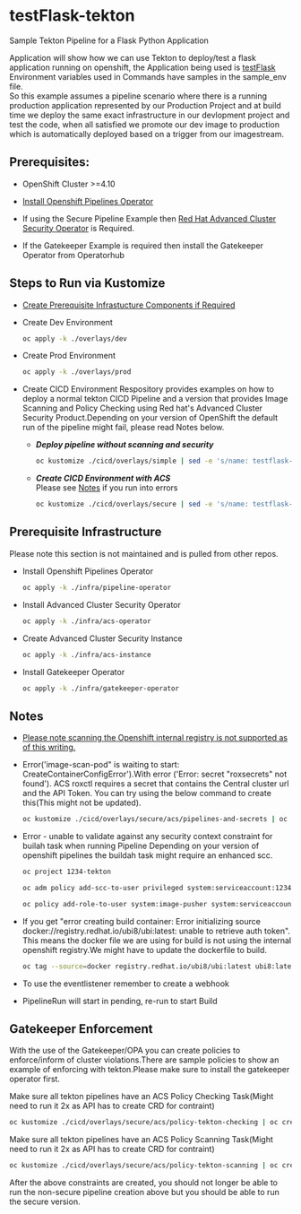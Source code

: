 # testFlask-tekton

Sample Tekton Pipeline for a Flask Python Application

Application will show how we can use Tekton to deploy/test a flask application running on openshift, the Application being used is [testFlask](https://github.com/MoOyeg/testFlask.git)  
Environment variables used in Commands have samples in the sample_env file.  
So this example assumes a pipeline scenario where there is a running production application represented by our Production Project and at build time we deploy the same exact infrastructure in our devlopment project and test the code, when all satisfied we promote our dev image to production which is automatically deployed based on a trigger from our imagestream.

## Prerequisites:
- OpenShift Cluster >=4.10

- [Install Openshift Pipelines Operator](https://docs.openshift.com/container-platform/4.11/cicd/pipelines/op-release-notes.html)

- If using the Secure Pipeline Example then [Red Hat Advanced Cluster Security Operator](https://docs.openshift.com/acs/3.74/installing/installing_ocp/install-rhacs-ocp.html) is Required.

- If the Gatekeeper Example is required then install the Gatekeeper Operator from Operatorhub

## Steps to Run via Kustomize

- [Create Prerequisite Infrastucture Components if Required](#prerequisite-infrastructure)

- Create Dev Environment

  ```bash
  oc apply -k ./overlays/dev
  ```

- Create Prod Environment

  ```bash
  oc apply -k ./overlays/prod
  ```

- Create CICD Environment
  Respository provides examples on how to deploy a normal tekton CICD Pipeline and a version that provides Image Scanning and Policy Checking using Red hat's Advanced Cluster Security Product.Depending on your version of OpenShift the default run of the pipeline might fail, please read Notes below.

  - **_Deploy pipeline without scanning and security_**  
    ```bash
    oc kustomize ./cicd/overlays/simple | sed -e 's/name: testflask-pipelinerun/# name: testflask-pipelinerun/' | oc create -f -
    ```

  - **_Create CICD Environment with ACS_**  
  Please see [Notes](#notes) if you run into errors

    ```bash
    oc kustomize ./cicd/overlays/secure | sed -e 's/name: testflask-pipelinerun/# name: testflask-pipelinerun/' | oc create -f -
    ```

## Prerequisite Infrastructure
Please note this section is not maintained and is pulled from other repos.

- Install Openshift Pipelines Operator
  ```bash
  oc apply -k ./infra/pipeline-operator
  ```

- Install Advanced Cluster Security Operator

  ```bash
  oc apply -k ./infra/acs-operator
  ```

- Create Advanced Cluster Security Instance

  ```bash
  oc apply -k ./infra/acs-instance
  ```

- Install Gatekeeper Operator

  ```bash
  oc apply -k ./infra/gatekeeper-operator
  ```
## Notes

- [Please note scanning the Openshift internal registry is not supported as of this writing.](https://access.redhat.com/solutions/6993372)

- Error('image-scan-pod" is waiting to start: CreateContainerConfigError').With error ('Error: secret "roxsecrets" not found'). ACS roxctl requires a secret that contains the Central cluster url and the API Token. You can try using the below command to create this(This might not be updated).  
  ```bash
  oc kustomize ./cicd/overlays/secure/acs/pipelines-and-secrets | oc create -f -
  ```

- Error - unable to validate against any security context constraint for builah task when running Pipeline
Depending on your version of openshift pipelines the buildah task might require an enhanced scc.  

  ```bash
  oc project 1234-tekton
  ```
  ```bash
  oc adm policy add-scc-to-user privileged system:serviceaccount:1234-tekton:pipeline
  ```
  ```bash
  oc policy add-role-to-user system:image-pusher system:serviceaccount:1234-tekton:pipeline
  ```

- If you get "error creating build container: Error initializing source docker://registry.redhat.io/ubi8/ubi:latest: unable to retrieve auth token". This means the docker file we are using for build is not using the internal openshift registry.We might have to update the dockerfile to build.
  ```bash
  oc tag --source=docker registry.redhat.io/ubi8/ubi:latest ubi8:latest -n openshift
  ```

- To use the eventlistener remember to create a webhook  

- PipelineRun will start in pending, re-run to start Build  

<!-- 1 If using the internal openshift registry ACS requires integration to the internal openshift registry and access to pull.You can try using the below command to create this(This might not be updated).  
 `kustomize build ./cicd/overlays/secure/acs/pipelines-and-secrets | oc create -f -` -->

## Gatekeeper Enforcement 
With the use of the Gatekeeper/OPA you can create policies to enforce/inform of cluster violations.There are sample policies to show an example of enforcing with tekton.Please make sure to install the gatekeeper operator first.

Make sure all tekton pipelines have an ACS Policy Checking Task(Might need to run it 2x as API has to create CRD for contraint)  
```bash
oc kustomize ./cicd/overlays/secure/acs/policy-tekton-checking | oc create -f -
```

Make sure all tekton pipelines have an ACS Policy Scanning Task(Might need to run it 2x as API has to create CRD for contraint)  
```bash
oc kustomize ./cicd/overlays/secure/acs/policy-tekton-scanning | oc create -f -
```

After the above constraints are created, you should not longer be able to run the non-secure pipeline creation above but you should be able to run the secure version.

